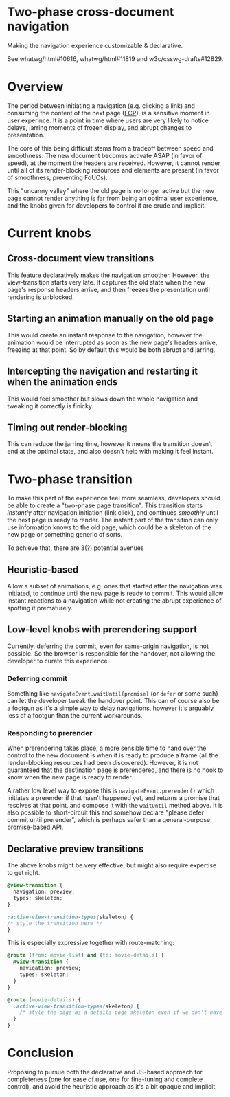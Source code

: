 # Two-phase cross-document navigation
Making the navigation experience customizable & declarative.

See whatwg/html#10616, whatwg/html#11819 and w3c/csswg-drafts#12829.

# Overview
The period between initiating a navigation (e.g. clicking a link) and consuming the content of the next page ([FCP](https://web.dev/articles/fcp)), is a sensitive moment in user experince.
It is a point in time where users are very likely to notice delays, jarring moments of frozen display, and abrupt changes to presentation.

The core of this being difficult stems from a tradeoff between speed and smoothness.
The new document becomes activate ASAP (in favor of speed), at the moment the headers are received.
However, it cannot render until all of its render-blocking resources and elements are present (in favor of smoothness, preventing FoUCs).

This "uncanny valley" where the old page is no longer active but the new page cannot render anything is far from being an optimal user experience, and the knobs given for developers to control it are crude and implicit.

# Current knobs

## Cross-document view transitions

This feature declaratively makes the navigation smoother. However, the view-transition starts very late. It captures the old state when the new page's response headers arrive, and then freezes the presentation until rendering is unblocked.

## Starting an animation manually on the old page
This would create an instant response to the navigation, however the animation would be interrupted as soon as the new page's headers arrive, freezing at that point. So by default this would be both abrupt and jarring.

## Intercepting the navigation and restarting it when the animation ends
This would feel smoother but slows down the whole navigation and tweaking it correctly is finicky.

## Timing out render-blocking
This can reduce the jarring time, however it means the transition doesn’t end at the optimal state, and also doesn’t help with making it feel instant.

# Two-phase transition

To make this part of the experience feel more seamless, developers should be able to create a "two-phase page transition".
This transition starts *instantly* after navigation initiation (link click), and continues *smoothly* until the next page is ready to render.
The instant part of the transition can only use information knows to the old page, which could be a skeleton of the new page or something generic of sorts.

To achieve that, there are 3(?) potential avenues

## Heuristic-based
Allow a subset of animations, e.g. ones that started after the navigation was initiated, to continue until the new page is ready to commit.
This would allow instant reactions to a navigation while not creating the abrupt experience of spotting it prematurely.

## Low-level knobs with prerendering support
Currently, deferring the commit, even for same-origin navigation, is not possible. So the browser is responsible for the handover,
not allowing the developer to curate this experience.

### Deferring commit
Something like `navigateEvent.waitUntil(promise)` (or `defer` or some such) can let the developer tweak the handover point.
This can of course also be a footgun as it's a simple way to delay navigations, however it's arguably less of a footgun than the current workarounds.

### Responding to prerender
When prerendering takes place, a more sensible time to hand over the control to the new document is when it is ready to produce a frame (all the render-blocking resources had been discovered).
However, it is not guaranteed that the destination page is prerendered, and there is no hook to know when the new page is ready to render.

A rather low level way to expose this is `navigateEvent.prerender()` which initiates a prerender if that hasn't happened yet, and returns a promise that resolves at that point, and compose it with the `waitUntil` method above.
It is also possible to short-circuit this and somehow declare "please defer commit until prerender", which is perhaps safer than a general-purpose promise-based API.

## Declarative preview transitions

The above knobs might be very effective, but might also require expertise to get right.

```css
@view-transition {
  navigation: preview;
  types: skeleton;
}

:active-view-transition-types(skeleton) {
/* style the transition here */
}
```

This is especially expressive together with route-matching:

```css
@route (from: movie-list) and (to: movie-details) {
  @view-transition {
    navigation: preview;
    types: skeleton;
  }
}

@route (movie-details) {
  :active-view-transition-types(skeleton) {
    /* style the page as a details page skeleton even if we don't have all the data */
  }
}
```

# Conclusion
Proposing to pursue both the declarative and JS-based approach for completeness (one for ease of use, one for fine-tuning and complete control), and avoid the heuristic approach as it's a bit opaque and implicit.


